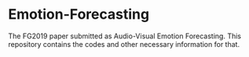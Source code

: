 # Emotion-Forecasting
The FG2019 paper submitted as Audio-Visual Emotion Forecasting. This repository contains the codes and other necessary information for that.
